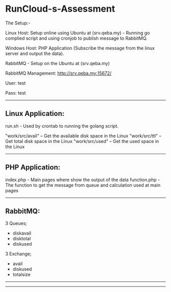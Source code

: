 # RunCloud-s-Assessment


The Setup:-

Linux Host: Setup online using Ubuntu at (srv.qeba.my) - Running go complied script and using cronjob to publish message to RabbitMQ.

Windows Host: PHP Application (Subscribe the message from the linux server and output the data).

RabbitMQ - Setup on the Ubuntu at (srv.qeba.my)


RabbitMQ Management:
http://srv.qeba.my:15672/

 User: test
 
 Pass: test

-----------------------------------------------------------
 Linux Application:
-----------------------------------------------------------
run.sh - Used by crontab to running the golang script.

"work/src/avail" – Get the available disk space in the Linux
"work/src/ttl" – Get total disk space in the Linux
"work/src/used" – Get the used space in the Linux

-----------------------------------------------------------
PHP Application:
-----------------------------------------------------------
index.php - Main pages where show the output of the data
function.php - The function to get the message from queue and calculation used at main pages

-----------------------------------------------------------
RabbitMQ:
-----------------------------------------------------------
3 Queues;
- diskavail
- disktotal
- diskused

3 Exchange;
- avail
- diskused
- totalsize

-----------------------------------------------------------
-----------------------------------------------------------

